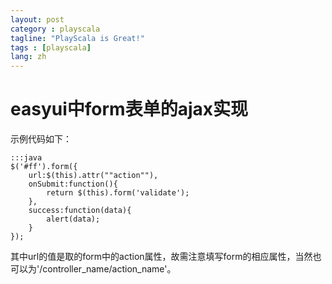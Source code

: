 ```yaml
---
layout: post
category : playscala
tagline: "PlayScala is Great!"
tags : [playscala]
lang: zh
---
```

# easyui中form表单的ajax实现

示例代码如下：

	:::java
	$('#ff').form({
	    url:$(this).attr(""action""),
	    onSubmit:function(){
	        return $(this).form('validate');
	    },
	    success:function(data){
	        alert(data);
	    }
	});


其中url的值是取的form中的action属性，故需注意填写form的相应属性，当然也可以为'/controller_name/action_name'。
